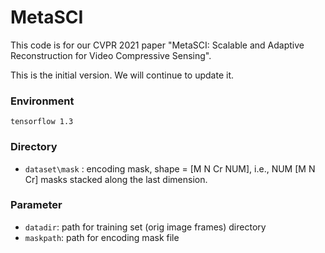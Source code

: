 # MetaSCI

This code is for our CVPR 2021 paper "MetaSCI: Scalable and Adaptive Reconstruction for Video Compressive Sensing".

This is the initial version. We will continue to update it. 



### Environment

```
tensorflow 1.3
```





### Directory

- `dataset\mask` : encoding mask, shape = [M N Cr NUM], i.e., NUM  [M N Cr] masks stacked along the last dimension.





### Parameter

- `datadir`:  path for training set (orig image frames) directory
- `maskpath`: path for encoding mask  file

